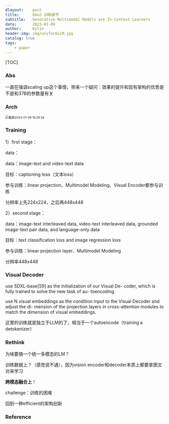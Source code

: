 ```yaml
---
dlayout:    post
title:      Emu2 训练细节
subtitle:   Generative Multimodal Models are In-Context Learners
date:       2023-01-09
author:     Kylin
header-img: img/uniformLLM.jpg
catalog: true
tags:
    - paper
---
```




[TOC]



### Abs

一直在强调scaling up这个事情，带来一个疑问：效果的提升和现有架构的优势是不是和37B的参数量有关



### Arch

<img src="http://kylinhub.oss-cn-shanghai.aliyuncs.com/uPic/20240109182959.png" alt="截屏2024-01-09 18.29.28" style="zoom:67%;" />



### Training

1）first stage：

data：

data：image-text and video-text data

目标：captioning loss（文本loss）

参与训练：linear projection、Multimodel Modeling、Visual Encoder都参与训练

分辨率上先224x224，之后再448x448

2）second stage：

data：image-text interleaved data, video-text interleaved data, grounded image-text pair data, and language-only data

目标：text classification loss and image regression loss

参与训练：linear projection layer、Multimodel Modeling

分辨率448x448



### Visual Decoder

use SDXL-base[59] as the initialization of our Visual De- coder, which is fully trained to solve the new task of au- toencoding.

use N visual embeddings as the condition input to the Visual Decoder and adjust the di- mension of the projection layers in cross-attention modules to match the dimension of visual embeddings.

这里的训练就是独立于LLM的了，相当于一个autoencode（training a detokenizer）



### Rethink

为啥要搞一个统一多模态的LM？

训练数据上？（感觉说不通），因为vision encoder和decoder本质上都要拿图文对来学习

**跨模态融合上**！

challenge：训练的困难

回到一种efficient的架构创新



### Reference

[^1]: Sun, Quan, et al. "Generative Multimodal Models are In-Context Learners." *arXiv preprint arXiv:2312.13286* (2023).

